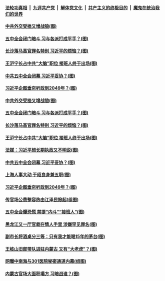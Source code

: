 

####  [法轮功真相](../../../../basic/blob/master/README.md?t=10310702) &nbsp;|&nbsp; [九评共产党](../../../../9ping.md/blob/master/README.md?t=10310702) &nbsp;|&nbsp; [解体党文化](../../../../jtdwh.md/blob/master/README.md?t=10310702)  &nbsp;|&nbsp; [共产主义的终极目的](../../../../gczydzjmd.md/blob/master/README.md?t=10310702) &nbsp;|&nbsp; [魔鬼在统治我们的世界](../../../../mgztzwmdsj.md/blob/master/README.md?t=10310702) 

#### [中共外交受挫又增战狼(图)](../pages/p2/950960.md?t=10310702) 

#### [五中全会闭门暗斗 习与各派打成平手？(图)](../pages/p2/950949.md?t=10310702) 

#### [长沙落马高官罪名特别 习近平的烦恼？(图)](../pages/p2/950825.md?t=10310702) 

#### [王沪宁长占中共“大脑”职位 接班人终于出场(图)](../pages/p2/950923.md?t=10310702) 

#### [中共五中全会闭幕 习近平妥协？(图)](../pages/p2/950829.md?t=10310702) 

#### [习近平企图垂帘听政到2049年？(图)](../pages/p2/950762.md?t=10310702) 

#### [中共外交受挫又增战狼(图)](../pages/p2/950960.md?t=10310702) 

#### [五中全会闭门暗斗 习与各派打成平手？(图)](../pages/p2/950949.md?t=10310702) 

#### [长沙落马高官罪名特别 习近平的烦恼？(图)](../pages/p2/950825.md?t=10310702) 



#### [王沪宁长占中共“大脑”职位 接班人终于出场(图)](../pages/p2/950923.md?t=10310702) 

#### [法媒：习近平想长期执政又不明说(图)](../pages/p2/950910.md?t=10310702) 

#### [中共五中全会闭幕 习近平妥协？(图)](../pages/p2/950829.md?t=10310702) 



#### [上海人事大动 于绍良身兼五职(图)](../pages/p2/950769.md?t=10310702) 

#### [习近平企图垂帘听政到2049年？(图)](../pages/p2/950762.md?t=10310702) 

#### [传官场公费整容热由江泽民掀起(组图)](../pages/p2/950716.md?t=10310702) 

#### [五中全会爆恐慌 禁提“内斗”“接班人”(图)](../pages/p2/950682.md?t=10310702) 

#### [黑龙江又一厅官栽在情人手里 涉嫌罕见罪名(图)](../pages/p2/950700.md?t=10310702) 

#### [副市长将酒桌分三等：只有我才能喝15年的茅台(图)](../pages/p2/950693.md?t=10310702) 


#### [王岐山旧部带队进驻内蒙古 又有“大老虎”？(图)](../pages/p2/950654.md?t=10310702) 

#### [网曝中南海与301医院秘密通道内幕(组图)](../pages/p2/950665.md?t=10310702) 

#### [内蒙古官场大面积塌方 习暗战谁？(图)](../pages/p2/950655.md?t=10310702) 

